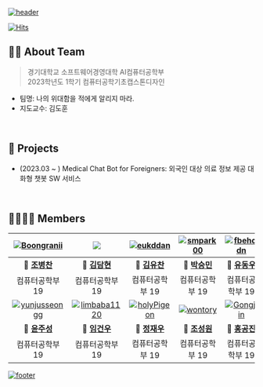 [![header](https://capsule-render.vercel.app/api?type=waving&color=gradient&customColorList=4&animation=fadeIn&height=230&section=header&text=나의%20위대함을%20적에게%20알리지%20마라.&desc=2023학년도%201학기%20컴퓨터공학기초캡스톤디자인&fontSize=40&fontAlign=50&fontAlignY=33&descSize=20&descAlign=50&descAlignY=55)](https://github.com/2023-KDH-Capstone-Design)

[![Hits](https://hits.seeyoufarm.com/api/count/incr/badge.svg?url=https%3A%2F%2Fgithub.com%2F2023-KDH-Capstone-Design%2Fhit-counter&count_bg=%2300C9FF&title_bg=%23555555&icon=github.svg&icon_color=%23E7E7E7&title=Hits&edge_flat=false)](https://github.com/2023-KDH-Capstone-Design)

## 💁🏻 About Team
> 경기대학교 소프트웨어경영대학 AI컴퓨터공학부  
> 2023학년도 1학기 컴퓨터공학기초캡스톤디자인
- 팀명: 나의 위대함을 적에게 알리지 마라.  
- 지도교수: 김도훈

&nbsp;  

## 🚀 Projects
- (2023.03 ~ ) Medical Chat Bot for Foreigners: 외국인 대상 의료 정보 제공 대화형 챗봇 SW 서비스

&nbsp;  

## 👨‍👩‍👧‍👦 Members
|[![Boongranii](https://avatars.githubusercontent.com/u/102457140)](http://github.com/bbjbc)|[![](https://avatars.githubusercontent.com/u/)](http://github.com/)|[![eukddan](https://avatars.githubusercontent.com/u/117348447)](http://github.com/eukddan)|[![smpark00](https://avatars.githubusercontent.com/u/126854215)](http://github.com/)|[![fbehddn](https://avatars.githubusercontent.com/u/108855080)](http://github.com/fbehddn)|
|:---:|:---:|:---:|:---:|:---:|
|**👑 [조병찬](http://github.com/bbjbc)**|**🐝 [김담현](http://github.com/)**|**🐝 [김유찬](http://github.com/eukddan)**|**🐝 [박승민](http://github.com/smpark00)**|**🐝 [유동우](http://github.com/fbehddn)**|
|컴퓨터공학부 19|컴퓨터공학부 19|컴퓨터공학부 19|컴퓨터공학부 19|컴퓨터공학부 19|
|[![yunjusseongg](https://avatars.githubusercontent.com/u/126853299)](http://github.com/yunjusseongg)|[![limbaba1120](https://avatars.githubusercontent.com/u/102224840)](http://github.com/limbaba1120)|[![holyPigeon](https://avatars.githubusercontent.com/u/89138189)](http://github.com/holyPigeon)|[![wontory](https://avatars.githubusercontent.com/u/94912717)](http://github.com/wontory)|[![Gongjjin](https://avatars.githubusercontent.com/u/116998029)](http://github.com/Gongjjin)|
|**🐝 [윤주성](http://github.com/yunjusseongg)**|**🐝 [임건우](http://github.com/limbaba1120)**|**🐝 [정재우](http://github.com/holyPigeon)**|**🐝 [조성원](http://github.com/wontory)**|**🐝 [홍공진](http://github.com/Gongjjin)**|
|컴퓨터공학부 19|컴퓨터공학부 19|컴퓨터공학부 19|컴퓨터공학부 19|컴퓨터공학부 19|

[![footer](https://capsule-render.vercel.app/api?type=waving&color=gradient&customColorList=4&animation=fadeIn&section=footer)](https://github.com/2023-KDH-Capstone-Design) 
